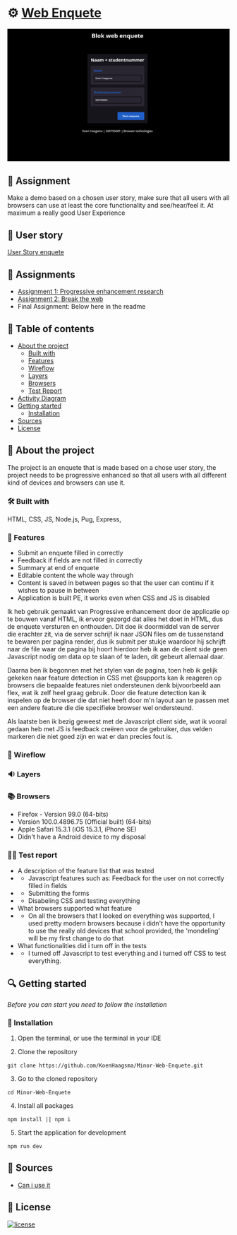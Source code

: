 

# ⚙ [Web Enquete](https://browsertechnologiesenquete.herokuapp.com/)
![Preview](/readme-images/Preview.png)

## 📂 Assignment
Make a demo based on a chosen user story, make sure that all users with all browsers can use at least the core functionality and see/hear/feel it. At maximum a really good User Experience

## 🧔 User story
[User Story enquete](https://github.com/cmda-minor-web/browser-technologies-2122/blob/main/usecases/Usecase-enquete.md)

## 📃 Assignments
- [Assignment 1: Progressive enhancement research](https://github.com/KoenHaagsma/browser-technologies-2122/wiki/Assignment-1)
- [Assignment 2: Break the web](https://github.com/KoenHaagsma/browser-technologies-2122/wiki/Assignment-2)
- Final Assignment: Below here in the readme

## 🧾 Table of contents
-   [About the project](##About-the-project)
      * [Built with](###Built-with)
      * [Features](###Features)
      * [Wireflow](###Wireflow)
      * [Layers](###Layers)
      * [Browsers](###Browsers)
      * [Test Report](###Test-Report)
-   [Activity Diagram](##Activity-Diagram)
-   [Getting started](##Getting-started)
      * [Installation](##Installation)
-   [Sources](##Sources)
-   [License](##License)

## 📖 About the project
The project is an enquete that is made based on a chose user story, the project needs to be progressive enhanced so that all users with all different kind of devices and browsers can use it.

### 🛠 Built with
HTML, CSS, JS, Node.js, Pug, Express, 

### 🌟 Features
- Submit an enquete filled in correctly
- Feedback if fields are not filled in correctly
- Summary at end of enquete
- Editable content the whole way through
- Content is saved in between pages so that the user can continu if it wishes to pause in between
- Application is built PE, it works even when CSS and JS is disabled

Ik heb gebruik gemaakt van Progressive enhancement door de applicatie op te bouwen vanaf HTML, ik ervoor gezorgd dat alles het doet in HTML, dus de enquete versturen en onthouden. Dit doe ik doormiddel van de server die erachter zit, via de server schrijf ik naar JSON files om de tussenstand te bewaren per pagina render, dus ik submit per stukje waardoor hij schrijft naar de file waar de pagina bij hoort hierdoor heb ik aan de client side geen Javascript nodig om data op te slaan of te laden, dit gebeurt allemaal daar.

Daarna ben ik begonnen met het stylen van de pagina, toen heb ik gelijk gekeken naar feature detection in CSS met @supports kan ik reageren op browsers die bepaalde features niet ondersteunen denk bijvoorbeeld aan flex, wat ik zelf heel graag gebruik. Door die feature detection kan ik inspelen op de browser die dat niet heeft door m'n layout aan te passen met een andere feature die die specifieke browser wel ondersteund.

Als laatste ben ik bezig geweest met de Javascript client side, wat ik vooral gedaan heb met JS is feedback creëren voor de gebruiker, dus velden markeren die niet goed zijn en wat er dan precies fout is.

### 🧵 Wireflow

### 🔉 Layers

### 📚 Browsers
- Firefox - Version 99.0 (64-bits)
- Version 100.0.4896.75 (Official built) (64-bits)
- Apple Safari 15.3.1 (iOS 15.3.1, iPhone SE)
- Didn't have a Android device to my disposal

### 👩‍💻 Test report
- A description of the feature list that was tested
- -  Javascript features such as: Feedback for the user on not correctly filled in fields
- -  Submitting the forms
- -  Disabeling CSS and testing everything
- What browsers supported what feature
- -  On all the browsers that I looked on everything was supported, I used pretty modern browsers because i didn't have the opportunity to use the really old devices that school provided, the 'mondeling' will be my first change to do that
- What functionalities did i turn off in the tests
- -  I turned off Javascript to test everything and i turned off CSS to test everything.

## 🔍 Getting started
*Before you can start you need to follow the installation*

### 🔨 Installation
1. Open the terminal, or use the terminal in your IDE

2. Clone the repository
```
git clone https://github.com/KoenHaagsma/Minor-Web-Enquete.git
```
3. Go to the cloned repository
```
cd Minor-Web-Enquete
```
4. Install all packages
```
npm install || npm i
```
5. Start the application for development
```
npm run dev
```

## 📑 Sources
- [Can i use it]()

## 🔖 License
[![license](https://img.shields.io/github/license/DAVFoundation/captain-n3m0.svg?style=flat-square)]()
